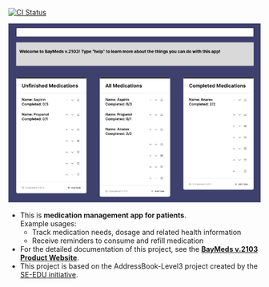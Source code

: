 [![CI Status](https://github.com/AY2324S1-CS2103T-T15-2/tp/actions/workflows/gradle.yml/badge.svg)](https://github.com/AY2324S1-CS2103T-T15-2/tp/actions)

![Ui](docs/images/Ui.png)

* This is **medication management app for patients**.<br>
  Example usages:
  * Track medication needs, dosage and related health information
  * Receive reminders to consume and refill medication
* For the detailed documentation of this project, see the **[BayMeds v.2103 Product Website](https://ay2324s1-cs2103t-t15-2.github.io/tp/)**.
* This project is based on the AddressBook-Level3 project created by the [SE-EDU initiative](https://se-education.org).
